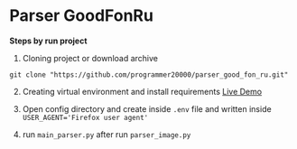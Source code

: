 # Parser GoodFonRu

**Steps by run project**

1. Cloning project or download archive
````git
git clone "https://github.com/programmer20000/parser_good_fon_ru.git"
````


2. Creating virtual environment and install requirements [Live Demo](https://mihaiapostol14.github.io/make-python-virtual-environment-live-demo/)

3. Open config directory  and create inside ``.env`` file and written inside `` USER_AGENT='Firefox user agent'``

4. run ``main_parser.py`` after run ``parser_image.py``


